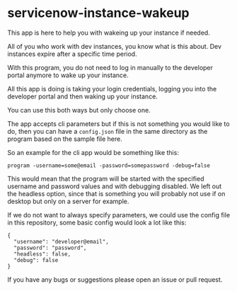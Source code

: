# servicenow-instance-wakeup

This app is here to help you with wakeing up your instance if needed.

All of you who work with dev instances, you know what is this about.
Dev instances expire after a specific time period.

With this program, you do not need to log in manually to the developer portal anymore to wake up your instance.

All this app is doing is taking your login credentials, logging you into the developer portal and then waking up your instance.

You can use this both ways but only choose one.

The app accepts cli parameters but if this is not something you would like to do, then you can have a `config.json` file in the same directory as the program based on the sample file here.

So an example for the cli app would be something like this:
```
program -username=some@email -password=somepassword -debug=false
```

This would mean that the program will be started with the specified username and password values and with debugging disabled.
We left out the headless option, since that is something you will probably not use if on desktop but only on a server for example.

If we do not want to always specify parameters, we could use the config file in this repository, some basic config would look a lot like this:
```
{
  "username": "developer@email",
  "password": "password",
  "headless": false,
  "debug": false
}
```

If you have any bugs or suggestions please open an issue or pull request.
